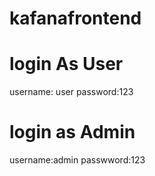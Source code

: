 # kafanafrontend
# login As User 
username: user
password:123
# login as Admin 
username:admin 
passwword:123